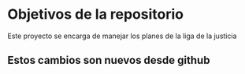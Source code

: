 # Objetivos de la repositorio
Este proyecto se encarga de manejar los planes de la liga de la justicia

## Estos cambios son nuevos desde github

